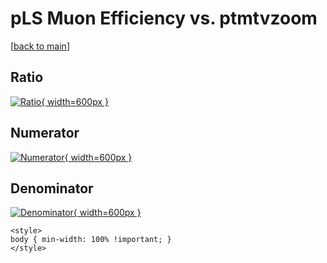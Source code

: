 # pLS Muon Efficiency vs. ptmtvzoom

[[back to main](./)]



## Ratio

[![Ratio](../mtv/var/pLS_13_eff_ptmtvzoom.png){ width=600px }](../mtv/var/pLS_13_eff_ptmtvzoom.pdf)

## Numerator

[![Numerator](../mtv/num/pLS_13_eff_ptmtvzoom_num.png){ width=600px }](../mtv/num/pLS_13_eff_ptmtvzoom_num.pdf)

## Denominator

[![Denominator](../mtv/den/pLS_13_eff_ptmtvzoom_den.png){ width=600px }](../mtv/den/pLS_13_eff_ptmtvzoom_den.pdf)


``` {=html}
<style>
body { min-width: 100% !important; }
</style>
```
